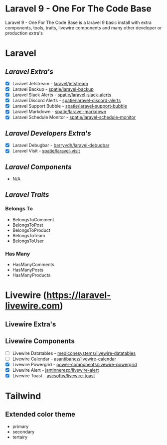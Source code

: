 # Laravel 9 - One For The Code Base

Laravel 9 - One For The Code Base is a laravel 9 basic install with
extra components, tools, traits, livewire components and many other
developer or production extra's

# Laravel

## *Laravel Extra's*
- [x] Laravel Jetstream - [laravel/jetstream](https://jetstream.laravel.com/2.x/)
- [x] Laravel Backup - [spatie/laravel-backup](https://spatie.be/docs/laravel-backup/v8/introduction)
- [x] Laravel Slack Alerts - [spatie/laravel-slack-alerts](https://github.com/spatie/laravel-slack-alerts)
- [x] Laravel Discord Alerts - [spatie/laravel-discord-alerts](https://github.com/spatie/laravel-discord-alerts)
- [x] Laravel Support Bubble - [spatie/laravel-support-bubble](https://github.com/spatie/laravel-support-bubble)
- [x] Laravel Markdown - [spatie/laravel-markdown](https://spatie.be/docs/laravel-markdown/v1/introduction)
- [x] Laravel Schedule Monitor - [spatie/laravel-schedule-monitor](https://github.com/spatie/laravel-schedule-monitor)

## *Laravel Developers Extra's*
- [x] Laravel Debugbar - [barryvdh/laravel-debugbar](https://github.com/barryvdh/laravel-debugbar)
- [x] Laravel Visit - [spatie/laravel-visit](https://github.com/spatie/laravel-visit)

## *Laravel Components*
- N/A

## *Laravel Traits*

### Belongs To
- BelongsToComment
- BelongsToPost
- BelongsToProduct
- BelongsToTeam
- BelongsToUser

### Has Many
- HasManyComments
- HasManyPosts
- HasManyProducts


# Livewire (https://laravel-livewire.com)

## Livewire Extra's

## Livewire Components
- [ ] Livewire Datatables - [mediconesystems/livewire-datatables](https://livewire-datatables.com)
- [ ] Livewire Calendar - [asantibanez/livewire-calendar](https://github.com/asantibanez/livewire-calendar)
- [x] Livewire Powergrid - [power-components/livewire-powergrid](http://github.com/Power-Components/livewire-powergrid)
- [x] Livewire Alert - [jantinnerezo/livewire-alert](http://github.com/jantinnerezo/livewire-alert)
- [x] Livewire Toast - [ascsoftw/livewire-toast](http://github.com/ascsoftw/livewire-toast)

# Tailwind

## Extended color theme
- primary
- secondary
- tertairy